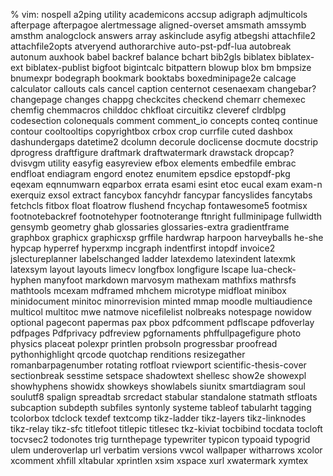 % vim: nospell
a2ping utility
academicons
accsup
adigraph
adjmulticols
afterpage
afterpagoe
alertmessage
aligned-overset
amsmath
amssymb
amsthm
analogclock
answers
array
askinclude
asyfig
atbegshi
attachfile2
attachfile2opts
atveryend
authorarchive
auto-pst-pdf-lua
autobreak
autonum
auxhook
babel
backref
balance
bchart
bib2gls
biblatex
biblatex-ext
biblatex-publist
bigfoot
bigintcalc
bitpattern
blowup
blox
bm
bmpsize
bnumexpr
bodegraph
bookmark
booktabs
boxedminipage2e
calcage
calculator
callouts
cals
cancel
caption
centernot
cesenaexam
changebar?
changepage
changes
chappg
checkcites
checkend
chemarr
chemexec
chemfig
chemmacros
childdoc
chkfloat
circuitikz
cleveref
clrdblpg
codesection
colonequals
comment
comment_io
concepts
conteq
continue
contour
cooltooltips
copyrightbox
crbox
crop
currfile
cuted
dashbox
dashundergaps
datetime2
dcolumn
decorule
doclicense
docmute
docstrip
dprogress
draftfigure
draftmark
draftwatermark
drawstack
dropcap?
dvisvgm utility
easyfig
easyreview
efbox
elements
embedfile
embrac
endfloat
endiagram
engord
enotez
enumitem
epsdice
epstopdf-pkg
eqexam
eqnnumwarn
eqparbox
errata
esami
esint
etoc
eucal
exam
exam-n
exerquiz
exsol
extract
fancybox
fancyhdr
fancypar
fancyslides
fancytabs
fetchcls
fitbox
float
floatrow
flushend
fncychap
fontawesome5
footmisx
footnotebackref
footnotehyper
footnoterange
ftnright
fullminipage
fullwidth
gensymb
geometry
ghab
glossaries
glossaries-extra
gradientframe
graphbox
graphicx
graphicxsp
grffile
hardwrap
harpoon
harveyballs
he-she
hypcap
hyperref
hyperxmp
incgraph
indentfirst
intopdf
invoice2
jslectureplanner
labelschanged
ladder
latexdemo
latexindent
latexmk
latexsym
layout
layouts
limecv
longfbox
longfigure
lscape
lua-check-hyphen
manyfoot
markdown
marvosym
mathexam
mathfixs
mathrsfs
mathtools
mcexam
mdframed
mhchem
microtype
midfloat
minibox
minidocument
minitoc
minorrevision
minted
mmap
moodle
multiaudience
multicol
multitoc
mwe
natmove
nicefilelist
nolbreaks
notespage
nowidow
optional
pagecont
papermas
pax
pbox
pdfcomment
pdflscape
pdfoverlay
pdfpages
Pdfprivacy
pdfreview
pgfornaments
phffullpagefigure
photo
physics
placeat
polexpr
printlen
probsoln
progressbar
proofread
pythonhighlight
qrcode
quotchap
renditions
resizegather
romanbarpagenumber
rotating
rotfloat
rviewport
scientific-thesis-cover
sectionbreak
sesstime
setspace
shadowtext
shellesc
show2e
showexpl
showhyphens
showidx
showkeys
showlabels
siunitx
smartdiagram
soul
soulutf8
spalign
spreadtab
srcredact
stabular
standalone
statmath
stfloats
subcaption
subdepth
subfiles
syntonly
systeme
tableof
tabularht
tagging
tcolorbox
tdclock
texdef
textcomp
tikz-ladder
tikz-layers
tikz-linknodes
tikz-relay
tikz-sfc
titlefoot
titlepic
titlesec
tkz-kiviat
tocbibind
tocdata
tocloft
tocvsec2
todonotes
trig
turnthepage
typewriter
typicon
typoaid
typogrid
ulem
underoverlap
url
verbatim
versions
vwcol
wallpaper
witharrows
xcolor
xcomment
xhfill
xltabular
xprintlen
xsim
xspace
xurl
xwatermark
xymtex
